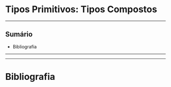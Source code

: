 # Tipos Primitivos: Tipos Compostos



---

## Sumário


- Bibliografia

---





---

# Bibliografia